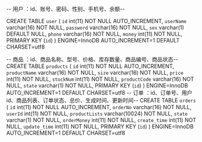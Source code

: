 -- 用户 ：id、账号、密码、性别、手机号、余额--

CREATE TABLE `user` (
  `id` int(11) NOT NULL AUTO_INCREMENT,
  `userName` varchar(16) NOT NULL,
  `password` varchar(16) NOT NULL,
  `sex` varchar(1) DEFAULT NULL,
	`phone` varchar(16) NOT NULL,
	`money` int(11) NOT NULL,
  PRIMARY KEY (`id`)
) ENGINE=InnoDB AUTO_INCREMENT=1 DEFAULT CHARSET=utf8 

-- 商品 ：id、商品名称、型号、价格、库存数量、商品编号、商品状态--
CREATE TABLE `products` (
  `id` int(11) NOT NULL AUTO_INCREMENT,
  `productName` varchar(16) NOT NULL,
  `size` varchar(16) NOT NULL,
  `price` int(11) NOT NULL,
	`stockNum` int(11) NOT NULL,
	`productCode` varchar(16) NOT NULL,
	`state` varchar(1) NOT NULL,
  PRIMARY KEY (`id`)
) ENGINE=InnoDB AUTO_INCREMENT=1 DEFAULT CHARSET=utf8 
-- 订单 ：id、订单号、用户id、商品列表、订单状态、总价、生成时间、更新时间--
CREATE TABLE `orders` (
  `id` int(11) NOT NULL AUTO_INCREMENT,
  `orderNo` varchar(16) NOT NULL,
  `userId` int(11) NOT NULL,
  `productLists` varchar(10024) NOT NULL,
	`state` varchar(1) NOT NULL,
	`orderMoney` int(11) NOT NULL,
	`create_time` int(11) NOT NULL,
  `update_time` int(11) NOT NULL,
  PRIMARY KEY (`id`)
) ENGINE=InnoDB AUTO_INCREMENT=1 DEFAULT CHARSET=utf8 
